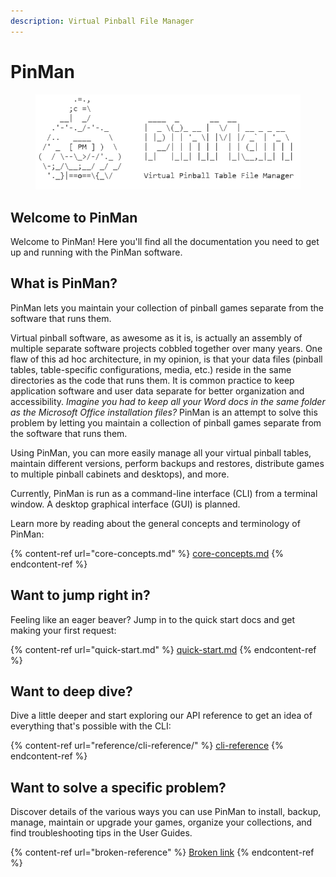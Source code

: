 ```yaml
---
description: Virtual Pinball File Manager
---
```


# PinMan

<figure><img src=".gitbook/assets/asciiart-white (1).png" alt=""><figcaption></figcaption></figure>

## Welcome to PinMan

Welcome to PinMan! Here you'll find all the documentation you need to get up and running with the PinMan software.

## What is PinMan?

PinMan lets you maintain your collection of pinball games separate from the software that runs them.

Virtual pinball software, as awesome as it is, is actually an assembly of multiple separate software projects cobbled together over many years. One flaw of this ad hoc architecture, in my opinion, is that your data files (pinball tables, table-specific configurations, media, etc.) reside in the same directories as the code that runs them. It is common practice to keep application software and user data separate for better organization and accessibility. _Imagine you had to keep all your Word docs in the same folder as the Microsoft Office installation files?_ PinMan is an attempt to solve this problem by letting you maintain a collection of pinball games separate from the software that runs them.

Using PinMan, you can more easily manage all your virtual pinball tables, maintain different versions, perform backups and restores, distribute games to multiple pinball cabinets and desktops), and more.

Currently, PinMan is run as a command-line interface (CLI) from a terminal window. A desktop graphical interface (GUI) is planned.

Learn more by reading about the general concepts and terminology of PinMan:

{% content-ref url="core-concepts.md" %}
[core-concepts.md](core-concepts.md)
{% endcontent-ref %}

## Want to jump right in?

Feeling like an eager beaver? Jump in to the quick start docs and get making your first request:

{% content-ref url="quick-start.md" %}
[quick-start.md](quick-start.md)
{% endcontent-ref %}

## Want to deep dive?

Dive a little deeper and start exploring our API reference to get an idea of everything that's possible with the CLI:

{% content-ref url="reference/cli-reference/" %}
[cli-reference](reference/cli-reference/)
{% endcontent-ref %}

## Want to solve a specific problem?&#x20;

Discover details of the various ways you can use PinMan to install, backup, manage, maintain or upgrade your games, organize your collections, and find troubleshooting tips in the User Guides.

{% content-ref url="broken-reference" %}
[Broken link](broken-reference)
{% endcontent-ref %}
